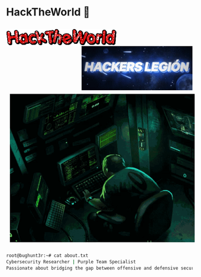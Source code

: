 # HackTheWorld 🚀

<div>
  <img align=left src="https://github.com/NULLxDEF/NULLxDEF/blob/main/icon/hacktheworld.gif" alt="HackTheWorld" width="300" style="margin-top: 10px"/>
  <img align=right src="https://github.com/NULLxDEF/NULLxDEF/blob/main/icon/hackers-legion.gif" alt="Hacker Legion" width="300" />
</div>

<div align="center">
  <img src="https://github.com/NULLxDEF/NULLxDEF/blob/main/icon/hacker-computer.gif" alt="Hacker Computer" width="500" height="400" style="padding: 10px" />
</div>

```bash
root@bughunt3r:~# cat about.txt
Cybersecurity Researcher | Purple Team Specialist
Passionate about bridging the gap between offensive and defensive security.
```
